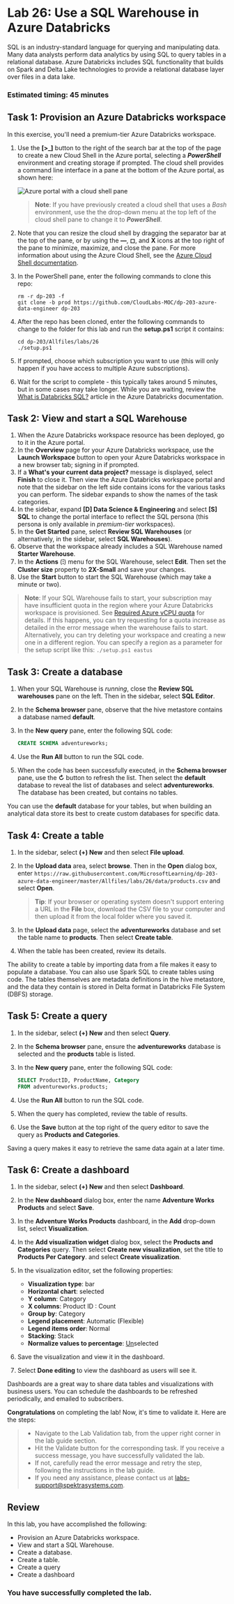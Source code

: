 # Lab 26: Use a SQL Warehouse in Azure Databricks

SQL is an industry-standard language for querying and manipulating data. Many data analysts perform data analytics by using SQL to query tables in a relational database. Azure Databricks includes SQL functionality that builds on Spark and Delta Lake technologies to provide a relational database layer over files in a data lake.

### Estimated timing: 45 minutes

## Task 1: Provision an Azure Databricks workspace

In this exercise, you'll need a premium-tier Azure Databricks workspace.

1. Use the **[\>_]** button to the right of the search bar at the top of the page to create a new Cloud Shell in the Azure portal, selecting a ***PowerShell*** environment and creating storage if prompted. The cloud shell provides a command line interface in a pane at the bottom of the Azure portal, as shown here:

    ![Azure portal with a cloud shell pane](./images/cloud-shell.png)

    > **Note**: If you have previously created a cloud shell that uses a *Bash* environment, use the the drop-down menu at the top left of the cloud shell pane to change it to ***PowerShell***.

2. Note that you can resize the cloud shell by dragging the separator bar at the top of the pane, or by using the **&#8212;**, **&#9723;**, and **X** icons at the top right of the pane to minimize, maximize, and close the pane. For more information about using the Azure Cloud Shell, see the [Azure Cloud Shell documentation](https://docs.microsoft.com/azure/cloud-shell/overview).

3. In the PowerShell pane, enter the following commands to clone this repo:

    ```
    rm -r dp-203 -f
    git clone -b prod https://github.com/CloudLabs-MOC/dp-203-azure-data-engineer dp-203
    ```

4. After the repo has been cloned, enter the following commands to change to the folder for this lab and run the **setup.ps1** script it contains:

    ```
    cd dp-203/Allfiles/labs/26
    ./setup.ps1
    ```

5. If prompted, choose which subscription you want to use (this will only happen if you have access to multiple Azure subscriptions).

6. Wait for the script to complete - this typically takes around 5 minutes, but in some cases may take longer. While you are waiting, review the [What is Databricks SQL?](https://docs.microsoft.com/azure/databricks/scenarios/what-is-azure-databricks-sqla) article in the Azure Databricks documentation.

## Task 2: View and start a SQL Warehouse

1. When the Azure Databricks workspace resource has been deployed, go to it in the Azure portal.
2. In the **Overview** page for your Azure Databricks workspace, use the **Launch Workspace** button to open your Azure Databricks workspace in a new browser tab; signing in if prompted.
3. If a **What's your current data project?** message is displayed, select **Finish** to close it. Then view the Azure Databricks workspace portal and note that the sidebar on the left side contains icons for the various tasks you can perform. The sidebar expands to show the names of the task categories.
4. In the sidebar, expand **[D] Data Science & Engineering** and select **[S] SQL** to change the portal interface to reflect the SQL persona (this persona is only available in *premium-tier* workspaces).
5. In the **Get Started** pane, select **Review SQL Warehouses** (or alternatively, in the sidebar, select **SQL Warehouses**).
6. Observe that the workspace already includes a SQL Warehouse named **Starter Warehouse**.
7. In the **Actions** (**&#8285;**) menu for the SQL Warehouse, select **Edit**. Then set the **Cluster size** property to **2X-Small** and save your changes.
8. Use the **Start** button to start the SQL Warehouse (which may take a minute or two).

> **Note**: If your SQL Warehouse fails to start, your subscription may have insufficient quota in the region where your Azure Databricks workspace is provisioned. See [Required Azure vCPU quota](https://docs.microsoft.com/azure/databricks/sql/admin/sql-endpoints#required-azure-vcpu-quota) for details. If this happens, you can try requesting for a quota increase as detailed in the error message when the warehouse fails to start. Alternatively, you can try deleting your workspace and creating a new one in a different region. You can specify a region as a parameter for the setup script like this: `./setup.ps1 eastus`

## Task 3: Create a database

1. When your SQL Warehouse is *running*, close the **Review SQL warehouses** pane on the left. Then in the sidebar, select **SQL Editor**.
2. In the **Schema browser** pane, observe that the hive metastore contains a database named **default**.
3. In the **New query** pane, enter the following SQL code:

    ```sql
    CREATE SCHEMA adventureworks;
    ```
4. Use the **Run All** button to run the SQL code.
5. When the code has been successfully executed, in the **Schema browser** pane, use the **&#8635;** button to refresh the list. Then select the **default** database to reveal the list of databases and select **adventureworks**. The database has been created, but contains no tables.

You can use the **default** database for your tables, but when building an analytical data store its best to create custom databases for specific data.

## Task 4: Create a table

1. In the sidebar, select **(+) New** and then select **File upload**.
2. In the **Upload data** area, select **browse**. Then in the **Open** dialog box, enter `https://raw.githubusercontent.com/MicrosoftLearning/dp-203-azure-data-engineer/master/Allfiles/labs/26/data/products.csv` and select **Open**.

    > **Tip**: If your browser or operating system doesn't support entering a URL in the **File** box, download the CSV file to your computer and then upload it from the local folder where you saved it.

3. In the **Upload data** page, select the **adventureworks** database and set the table name to **products**. Then select **Create table**.
4. When the table has been created, review its details.

The ability to create a table by importing data from a file makes it easy to populate a database. You can also use Spark SQL to create tables using code. The tables themselves are metadata definitions in the hive metastore, and the data they contain is stored in Delta format in Databricks File System (DBFS) storage.

## Task 5: Create a query

1. In the sidebar, select **(+) New** and then select **Query**.
2. In the **Schema browser** pane, ensure the **adventureworks** database is selected and the **products** table is listed.
3. In the **New query** pane, enter the following SQL code:

    ```sql
    SELECT ProductID, ProductName, Category
    FROM adventureworks.products; 
    ```

4. Use the **Run All** button to run the SQL code.
5. When the query has completed, review the table of results.
6. Use the **Save** button at the top right of the query editor to save the query as **Products and Categories**.

Saving a query makes it easy to retrieve the same data again at a later time.

## Task 6: Create a dashboard

1. In the sidebar, select **(+) New** and then select **Dashboard**.
2. In the **New dashboard** dialog box, enter the name **Adventure Works Products** and select **Save**.
3. In the **Adventure Works Products** dashboard, in the **Add** drop-down list, select **Visualization**.
4. In the **Add visualization widget** dialog box, select the **Products and Categories** query. Then select **Create new visualization**, set the title to **Products Per Category**. and select **Create visualization**.
5. In the visualization editor, set the following properties:
    - **Visualization type**: bar
    - **Horizontal chart**: selected
    - **Y column**: Category
    - **X columns**: Product ID : Count
    - **Group by**: Category
    - **Legend placement**: Automatic (Flexible)
    - **Legend items order**: Normal
    - **Stacking**: Stack
    - **Normalize values to percentage**: <u>Un</u>selected

6. Save the visualization and view it in the dashboard.
7. Select **Done editing** to view the dashboard as users will see it.

Dashboards are a great way to share data tables and visualizations with business users. You can schedule the dashboards to be refreshed periodically, and emailed to subscribers.

  **Congratulations** on completing the lab! Now, it's time to validate it. Here are the steps:

  > - Navigate to the Lab Validation tab, from the upper right corner in the lab guide section.
  > - Hit the Validate button for the corresponding task. If you receive a success message, you have successfully validated the lab. 
  > - If not, carefully read the error message and retry the step, following the instructions in the lab guide.
  > - If you need any assistance, please contact us at labs-support@spektrasystems.com.

 ## Review

 In this lab, you have accomplished the following:
  - Provision an Azure Databricks workspace.
 - View and start a SQL Warehouse.
 - Create a database.
 - Create a table.
 - Create a query
 - Create a dashboard
 
 ### You have successfully completed the lab.
